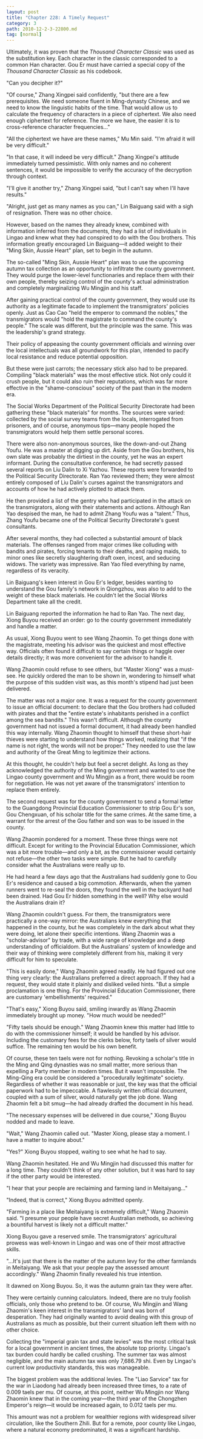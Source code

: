 ```yaml
---
layout: post
title: "Chapter 228: A Timely Request"
category: 3
path: 2010-12-2-3-22800.md
tag: [normal]
---
```


Ultimately, it was proven that the *Thousand Character Classic* was used as the substitution key. Each character in the classic corresponded to a common Han character. Gou Er must have carried a special copy of the *Thousand Character Classic* as his codebook.

"Can you decipher it?"

"Of course," Zhang Xingpei said confidently, "but there are a few prerequisites. We need someone fluent in Ming-dynasty Chinese, and we need to know the linguistic habits of the time. That would allow us to calculate the frequency of characters in a piece of ciphertext. We also need enough ciphertext for reference. The more we have, the easier it is to cross-reference character frequencies..."

"All the ciphertext we have are these names," Mu Min said. "I'm afraid it will be very difficult."

"In that case, it will indeed be very difficult." Zhang Xingpei's attitude immediately turned pessimistic. With only names and no coherent sentences, it would be impossible to verify the accuracy of the decryption through context.

"I'll give it another try," Zhang Xingpei said, "but I can't say when I'll have results."

"Alright, just get as many names as you can," Lin Baiguang said with a sigh of resignation. There was no other choice.

However, based on the names they already knew, combined with information inferred from the documents, they had a list of individuals in Lingao and knew what they had conspired to do with the Gou brothers. This information greatly encouraged Lin Baiguang—it added weight to their "Ming Skin, Aussie Heart" plan, set to begin in the autumn.

The so-called "Ming Skin, Aussie Heart" plan was to use the upcoming autumn tax collection as an opportunity to infiltrate the county government. They would purge the lower-level functionaries and replace them with their own people, thereby seizing control of the county's actual administration and completely marginalizing Wu Mingjin and his staff.

After gaining practical control of the county government, they would use its authority as a legitimate facade to implement the transmigrators' policies openly. Just as Cao Cao "held the emperor to command the nobles," the transmigrators would "hold the magistrate to command the county's people." The scale was different, but the principle was the same. This was the leadership's grand strategy.

Their policy of appeasing the county government officials and winning over the local intellectuals was all groundwork for this plan, intended to pacify local resistance and reduce potential opposition.

But these were just carrots; the necessary stick also had to be prepared. Compiling "black materials" was the most effective stick. Not only could it crush people, but it could also ruin their reputations, which was far more effective in the "shame-conscious" society of the past than in the modern era.

The Social Works Department of the Political Security Directorate had been gathering these "black materials" for months. The sources were varied: collected by the social survey teams from the locals, interrogated from prisoners, and of course, anonymous tips—many people hoped the transmigrators would help them settle personal scores.

There were also non-anonymous sources, like the down-and-out Zhang Youfu. He was a master at digging up dirt. Aside from the Gou brothers, his own slate was probably the dirtiest in the county, yet he was an expert informant. During the consultative conference, he had secretly passed several reports on Liu Dalin to Xi Yazhou. These reports were forwarded to the Political Security Directorate. Ran Yao reviewed them; they were almost entirely composed of Liu Dalin's curses against the transmigrators and accounts of how he had actively plotted to attack them.

He then provided a list of the gentry who had participated in the attack on the transmigrators, along with their statements and actions. Although Ran Yao despised the man, he had to admit Zhang Youfu was a "talent." Thus, Zhang Youfu became one of the Political Security Directorate's guest consultants.

After several months, they had collected a substantial amount of black materials. The offenses ranged from major crimes like colluding with bandits and pirates, forcing tenants to their deaths, and raping maids, to minor ones like secretly slaughtering draft oxen, incest, and seducing widows. The variety was impressive. Ran Yao filed everything by name, regardless of its veracity.

Lin Baiguang's keen interest in Gou Er's ledger, besides wanting to understand the Gou family's network in Qiongzhou, was also to add to the weight of these black materials. He couldn't let the Social Works Department take all the credit.

Lin Baiguang reported the information he had to Ran Yao. The next day, Xiong Buyou received an order: go to the county government immediately and handle a matter.

As usual, Xiong Buyou went to see Wang Zhaomin. To get things done with the magistrate, meeting his advisor was the quickest and most effective way. Officials often found it difficult to say certain things or haggle over details directly; it was more convenient for the advisor to handle it.

Wang Zhaomin could refuse to see others, but "Master Xiong" was a must-see. He quickly ordered the man to be shown in, wondering to himself what the purpose of this sudden visit was, as this month's stipend had just been delivered.

The matter was not a major one. It was a request for the county government to issue an official document: to declare that the Gou brothers had colluded with pirates and that the "entire estate's inhabitants perished in a conflict among the sea bandits." This wasn't difficult. Although the county government had not issued a formal document, it had already been handled this way internally. Wang Zhaomin thought to himself that these short-hair thieves were starting to understand how things worked, realizing that "if the name is not right, the words will not be proper." They needed to use the law and authority of the Great Ming to legitimize their actions.

At this thought, he couldn't help but feel a secret delight. As long as they acknowledged the authority of the Ming government and wanted to use the Lingao county government and Wu Mingjin as a front, there would be room for negotiation. He was not yet aware of the transmigrators' intention to replace them entirely.

The second request was for the county government to send a formal letter to the Guangdong Provincial Education Commissioner to strip Gou Er's son, Gou Chengxuan, of his scholar title for the same crimes. At the same time, a warrant for the arrest of the Gou father and son was to be issued in the county.

Wang Zhaomin pondered for a moment. These three things were not difficult. Except for writing to the Provincial Education Commissioner, which was a bit more trouble—and only a bit, as the commissioner would certainly not refuse—the other two tasks were simple. But he had to carefully consider what the Australians were really up to.

He had heard a few days ago that the Australians had suddenly gone to Gou Er's residence and caused a big commotion. Afterwards, when the yamen runners went to re-seal the doors, they found the well in the backyard had been drained. Had Gou Er hidden something in the well? Why else would the Australians drain it?

Wang Zhaomin couldn't guess. For them, the transmigrators were practically a one-way mirror: the Australians knew everything that happened in the county, but he was completely in the dark about what they were doing, let alone their specific intentions. Wang Zhaomin was a "scholar-advisor" by trade, with a wide range of knowledge and a deep understanding of officialdom. But the Australians' system of knowledge and their way of thinking were completely different from his, making it very difficult for him to speculate.

"This is easily done," Wang Zhaomin agreed readily. He had figured out one thing very clearly: the Australians preferred a direct approach. If they had a request, they would state it plainly and disliked veiled hints. "But a simple proclamation is one thing. For the Provincial Education Commissioner, there are customary 'embellishments' required."

"That's easy," Xiong Buyou said, smiling inwardly as Wang Zhaomin immediately brought up money. "How much would be needed?"

"Fifty taels should be enough." Wang Zhaomin knew this matter had little to do with the commissioner himself; it would be handled by his advisor. Including the customary fees for the clerks below, forty taels of silver would suffice. The remaining ten would be his own benefit.

Of course, these ten taels were not for nothing. Revoking a scholar's title in the Ming and Qing dynasties was no small matter, more serious than expelling a Party member in modern times. But it wasn't impossible. The Ming-Qing era could be considered a "procedurally legitimate" society. Regardless of whether it was reasonable or just, the key was that the official paperwork had to be impeccable. A flawlessly written official document, coupled with a sum of silver, would naturally get the job done. Wang Zhaomin felt a bit smug—he had already drafted the document in his head.

"The necessary expenses will be delivered in due course," Xiong Buyou nodded and made to leave.

"Wait," Wang Zhaomin called out. "Master Xiong, please stay a moment. I have a matter to inquire about."

"Yes?" Xiong Buyou stopped, waiting to see what he had to say.

Wang Zhaomin hesitated. He and Wu Mingjin had discussed this matter for a long time. They couldn't think of any other solution, but it was hard to say if the other party would be interested.

"I hear that your people are reclaiming and farming land in Meitaiyang..."

"Indeed, that is correct," Xiong Buyou admitted openly.

"Farming in a place like Meitaiyang is extremely difficult," Wang Zhaomin said. "I presume your people have secret Australian methods, so achieving a bountiful harvest is likely not a difficult matter."

Xiong Buyou gave a reserved smile. The transmigrators' agricultural prowess was well-known in Lingao and was one of their most attractive skills.

"...It's just that there is the matter of the autumn levy for the other farmlands in Meitaiyang. We ask that your people pay the assessed amount accordingly." Wang Zhaomin finally revealed his true intention.

It dawned on Xiong Buyou. So, it was the autumn grain tax they were after.

They were certainly cunning calculators. Indeed, there are no truly foolish officials, only those who pretend to be. Of course, Wu Mingjin and Wang Zhaomin's keen interest in the transmigrators' land was born of desperation. They had originally wanted to avoid dealing with this group of Australians as much as possible, but their current situation left them with no other choice.

Collecting the "imperial grain tax and state levies" was the most critical task for a local government in ancient times, the absolute top priority. Lingao's tax burden could hardly be called crushing. The summer tax was almost negligible, and the main autumn tax was only 7,686.79 shi. Even by Lingao's current low productivity standards, this was manageable.

The biggest problem was the additional levies. The "Liao Sarvice" tax for the war in Liaodong had already been increased three times, to a rate of 0.009 taels per mu. Of course, at this point, neither Wu Mingjin nor Wang Zhaomin knew that in the coming year—the third year of the Chongzhen Emperor's reign—it would be increased again, to 0.012 taels per mu.

This amount was not a problem for wealthier regions with widespread silver circulation, like the Southern Zhili. But for a remote, poor county like Lingao, where a natural economy predominated, it was a significant hardship.